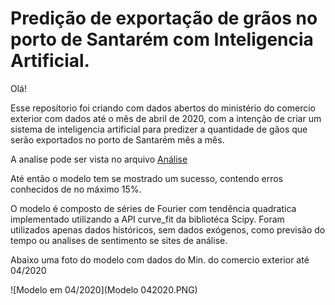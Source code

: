 # Predição de exportação de grãos no porto de Santarém com Inteligencia Artificial.

Olá!

Esse reposítorio foi criando com dados abertos do ministério do comercio exterior com dados até o mês de abril de 2020, com a intenção de criar um sistema de inteligencia artificial para predizer a quantidade de gãos que serão exportados no porto de Santarém mês a mês.

A analise pode ser vista no arquivo [Análise](Analise_Exportação_Por_porto_Santarém.ipynb)

Até então o modelo tem se mostrado um sucesso, contendo erros conhecidos de no máximo 15%.

O modelo é composto de séries de Fourier com tendência quadratica implementado utilizando a API curve_fit da bibliotéca Scipy. Foram utilizados apenas dados históricos, sem dados exógenos, como previsão do tempo ou analises de sentimento se sites de análise.

Abaixo uma foto do modelo com dados do Min. do comercio exterior até 04/2020

![Modelo em 04/2020](Modelo 042020.PNG)

